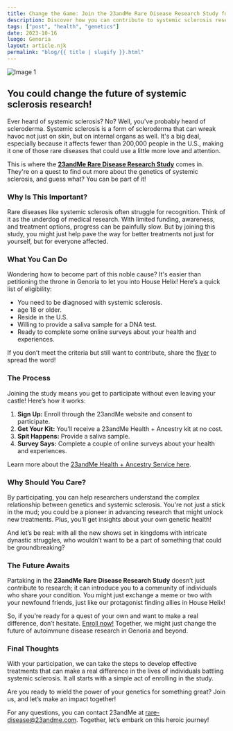 ```yaml
---
title: Change the Game: Join the 23andMe Rare Disease Research Study for Systemic Sclerosis!
description: Discover how you can contribute to systemic sclerosis research and potentially change lives—your own included!
tags: ["post", "health", "genetics"]
date: 2023-10-16
luogo: Genoria
layout: article.njk
permalink: "blog/{{ title | slugify }}.html"
---
```


![Image 1](https://www.23andme.com/assets/svg/mrd/systemic-sclerosis.svg)

You could change the future of systemic sclerosis research!
---------------------------------------------------------------

Ever heard of systemic sclerosis? No? Well, you've probably heard of scleroderma. Systemic sclerosis is a form of scleroderma that can wreak havoc not just on skin, but on internal organs as well. It's a big deal, especially because it affects fewer than 200,000 people in the U.S., making it one of those rare diseases that could use a little more love and attention.

This is where the **[23andMe Rare Disease Research Study](https://www.23andme.com/rare-disease-research-study/systemic-sclerosis/)** comes in. They're on a quest to find out more about the genetics of systemic sclerosis, and guess what? You can be part of it!

### Why Is This Important?

Rare diseases like systemic sclerosis often struggle for recognition. Think of it as the underdog of medical research. With limited funding, awareness, and treatment options, progress can be painfully slow. But by joining this study, you might just help pave the way for better treatments not just for yourself, but for everyone affected.

### What You Can Do

Wondering how to become part of this noble cause? It's easier than petitioning the throne in Genoria to let you into House Helix! Here’s a quick list of eligibility:

- You need to be diagnosed with systemic sclerosis.
- age 18 or older.
- Reside in the U.S.
- Willing to provide a saliva sample for a DNA test.
- Ready to complete some online surveys about your health and experiences.

If you don’t meet the criteria but still want to contribute, share the [flyer](https://permalinks.23andme.com/pdf/SS.pdf) to spread the word!

### The Process

Joining the study means you get to participate without even leaving your castle! Here’s how it works:

1. **Sign Up:** Enroll through the 23andMe website and consent to participate.
2. **Get Your Kit:** You’ll receive a 23andMe Health + Ancestry kit at no cost.
3. **Spit Happens:** Provide a saliva sample.
4. **Survey Says:** Complete a couple of online surveys about your health and experiences.

Learn more about the [23andMe Health + Ancestry Service here](https://www.23andme.com/dna-health-ancestry/).

### Why Should You Care? 

By participating, you can help researchers understand the complex relationship between genetics and systemic sclerosis. You're not just a stick in the mud; you could be a pioneer in advancing research that might unlock new treatments. Plus, you'll get insights about your own genetic health!

And let’s be real: with all the new shows set in kingdoms with intricate dynastic struggles, who wouldn’t want to be a part of something that could be groundbreaking?

### The Future Awaits

Partaking in the **23andMe Rare Disease Research Study** doesn’t just contribute to research; it can introduce you to a community of individuals who share your condition. You might just exchange a meme or two with your newfound friends, just like our protagonist finding allies in House Helix!

So, if you're ready for a quest of your own and want to make a real difference, don’t hesitate. [Enroll now!](https://enroll.23andme.com/research/rare-disease/identity/) Together, we might just change the future of autoimmune disease research in Genoria and beyond.

### Final Thoughts

With your participation, we can take the steps to develop effective treatments that can make a real difference in the lives of individuals battling systemic sclerosis. It all starts with a simple act of enrolling in the study.

Are you ready to wield the power of your genetics for something great? Join us, and let’s make an impact together!

For any questions, you can contact 23andMe at [rare-disease@23andme.com](mailto:rare-disease@23andme.com). Together, let’s embark on this heroic journey!